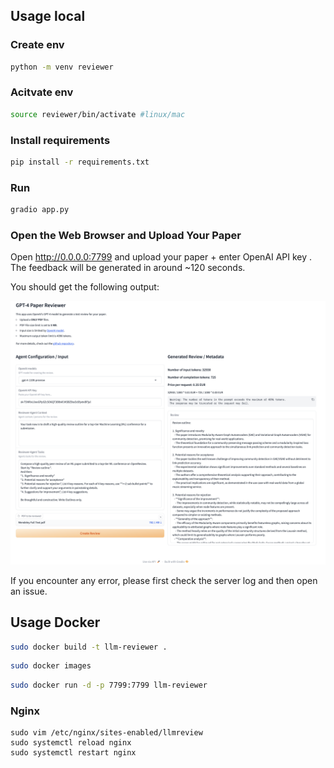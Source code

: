 ## Usage local

### Create env

```bash
python -m venv reviewer
```

### Acitvate env

```bash
source reviewer/bin/activate #linux/mac
```

### Install requirements

```bash
pip install -r requirements.txt
```

### Run

```bash
gradio app.py
```

### Open the Web Browser and Upload Your Paper

Open http://0.0.0.0:7799 and upload your paper + enter OpenAI API key . The feedback will be generated in around ~120 seconds.

You should get the following output:

![demo](/assets/demo.png)

If you encounter any error, please first check the server log and then open an issue.

## Usage Docker

```bash
sudo docker build -t llm-reviewer .
```

```bash
sudo docker images
```

```bash
sudo docker run -d -p 7799:7799 llm-reviewer
```

### Nginx

```
sudo vim /etc/nginx/sites-enabled/llmreview
sudo systemctl reload nginx
sudo systemctl restart nginx
```

